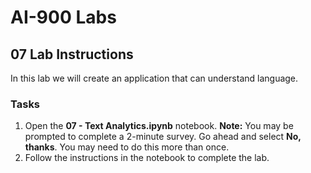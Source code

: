 # AI-900 Labs
## 07 Lab Instructions
In this lab we will create an application that can understand language.

### Tasks
1.  Open the **07 - Text Analytics.ipynb** notebook.
    **Note:** You may be prompted to complete a 2-minute survey. Go ahead and select **No, thanks**. You may need to do this more than once.
2.  Follow the instructions in the notebook to complete the lab.
